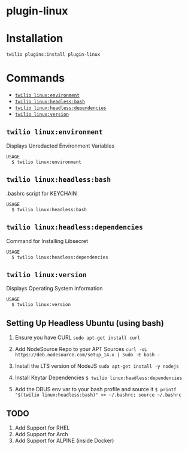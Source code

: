 plugin-linux
=========================

# Installation
```
twilio plugins:install plugin-linux
```

# Commands
* [`twilio linux:environment`](#twilio-linuxenvironment)
* [`twilio linux:headless:bash`](#twilio-linuxheadlessbash)
* [`twilio linux:headless:dependencies`](#twilio-linuxheadlessdependencies)
* [`twilio linux:version`](#twilio-linuxversion)

## `twilio linux:environment`

Displays Unredacted Environment Variables

```
USAGE
  $ twilio linux:environment
```

## `twilio linux:headless:bash`

.bashrc script for KEYCHAIN

```
USAGE
  $ twilio linux:headless:bash
```

## `twilio linux:headless:dependencies`

Command for Installing Libsecret

```
USAGE
  $ twilio linux:headless:dependencies
```

## `twilio linux:version`

Displays Operating System Information

```
USAGE
  $ twilio linux:version
```

## Setting Up Headless Ubuntu (using bash)

1) Ensure you have CURL
`sudo apt-get install curl`

2) Add NodeSource Repo to your APT Sources
`curl -sL https://deb.nodesource.com/setup_14.x | sudo -E bash -`

3) Install the LTS version of NodeJS
`sudo apt-get install -y nodejs`

3) Install Keytar Dependencies
`$ twilio linux:headless:dependencies`

4) Add the DBUS env var to your bash profile and source it
`$ printf "$(twilio linux:headless:bash)" >> ~/.bashrc; source ~/.bashrc`

## TODO 

1) Add Support for RHEL
2) Add Support for Arch
3) Add Support for ALPINE (inside Docker)
